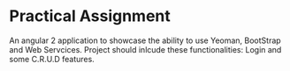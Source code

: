 # Practical Assignment

An angular 2 application to showcase the ability to use Yeoman, BootStrap and Web Servcices. Project should inlcude these functionalities: Login and some C.R.U.D features.